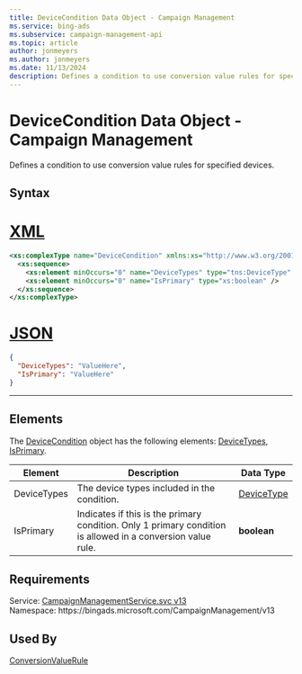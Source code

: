 ```yaml
---
title: DeviceCondition Data Object - Campaign Management
ms.service: bing-ads
ms.subservice: campaign-management-api
ms.topic: article
author: jonmeyers
ms.author: jonmeyers
ms.date: 11/13/2024
description: Defines a condition to use conversion value rules for specified devices.
---
```

# DeviceCondition Data Object - Campaign Management
Defines a condition to use conversion value rules for specified devices.

## Syntax

# [XML](#tab/xml)

```xml
<xs:complexType name="DeviceCondition" xmlns:xs="http://www.w3.org/2001/XMLSchema">
  <xs:sequence>
    <xs:element minOccurs="0" name="DeviceTypes" type="tns:DeviceType" />
    <xs:element minOccurs="0" name="IsPrimary" type="xs:boolean" />
  </xs:sequence>
</xs:complexType>
```

# [JSON](#tab/json)

```json
{
  "DeviceTypes": "ValueHere",
  "IsPrimary": "ValueHere"
}
```

-----

## <a name="elements"></a>Elements

The [DeviceCondition](devicecondition.md) object has the following elements: [DeviceTypes](#devicetypes), [IsPrimary](#isprimary).

|Element|Description|Data Type|
|-----------|---------------|-------------|
|<a name="devicetypes"></a>DeviceTypes|The device types included in the condition.|[DeviceType](devicetype.md)|
|<a name="isprimary"></a>IsPrimary|Indicates if this is the primary condition. Only 1 primary condition is allowed in a conversion value rule.|**boolean**|

## Requirements
Service: [CampaignManagementService.svc v13](https://campaign.api.bingads.microsoft.com/Api/Advertiser/CampaignManagement/v13/CampaignManagementService.svc)  
Namespace: https\://bingads.microsoft.com/CampaignManagement/v13  

## Used By
[ConversionValueRule](conversionvaluerule.md)  
